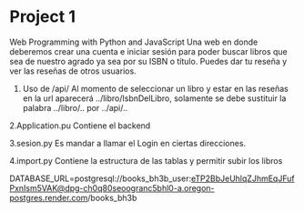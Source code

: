 # Project 1

Web Programming with Python and JavaScript
Una web en donde deberemos crear una cuenta e iniciar sesión para poder buscar libros que sea de nuestro agrado ya sea por su ISBN o título. Puedes dar tu reseña y ver las reseñas de otros usuarios.
1. Uso de /api/<isbn>
Al momento de seleccionar un libro y estar en las reseñas en la url aparecerá
../libro/IsbnDelLibro, solamente se debe sustituir la palabra ../libro/.. por ../api/..

2.Application.pu
Contiene el backend

3.sesion.py
Es mandar a llamar el Login en ciertas direcciones.

4.import.py
Contiene la estructura de las tablas y permitir subir los libros


DATABASE_URL=postgresql://books_bh3b_user:eTP2BbJeUhlqZJhmEqJFufPxnIsm5VAK@dpg-ch0q80seoogranc5bhl0-a.oregon-postgres.render.com/books_bh3b
